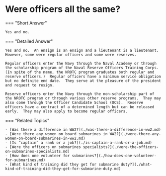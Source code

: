 # Were officers all the same?


=== "Short Answer"

    Yes and no.
=== "Detailed Answer"

    Yes and no.  An ensign is an ensign and a lieutenant is a lieutenant.  However, some were regular officers and some were reserves.

    Regular officers enter the Navy through the Naval Academy or through the scholarship program of the Naval Reserve Officers Training Corps.  (In spite of the name, the NROTC program graduates both regular and reserve officers.)  Regular officers have a minimum service obligation but no definite end date.  They serve at the pleasure of the president and request to resign.

    Reserve officers enter the Navy through the non-scholarship part of the NROTC program or through various other reserve programs.  They may also come through the Officer Candidate School (OCS).  Reserve officers have a contract of a determined length but can be released early.  They may also apply to become regular officers.
=== "Related Topics"

    - [Was there a difference in WW2?](./was-there-a-difference-in-ww2.md)
    - [Were there any women on board submarines in WW2?](./were-there-any-women-on-board-submarines-in-ww2.md)
    - [Is ”captain” a rank or a job?](./is-captain-a-rank-or-a-job.md)
    - [Were the officers on submarines specialists?](./were-the-officers-on-submarines-specialists.md)
    - [How does one volunteer for submarines?](./how-does-one-volunteer-for-submarines.md)
    - [What kind of training did they get for submarine duty?](./what-kind-of-training-did-they-get-for-submarine-duty.md)
